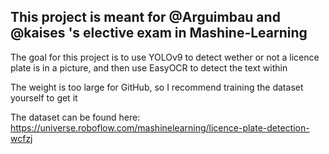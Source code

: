 ## This project is meant for @Arguimbau and @kaises 's elective exam in Mashine-Learning
The goal for this project is to use YOLOv9 to detect wether or not a licence plate is in a picture, and then use EasyOCR to detect the text within

The weight is too large for GitHub, so I recommend training the dataset yourself to get it

The dataset can be found here:
https://universe.roboflow.com/mashinelearning/licence-plate-detection-wcfzj


